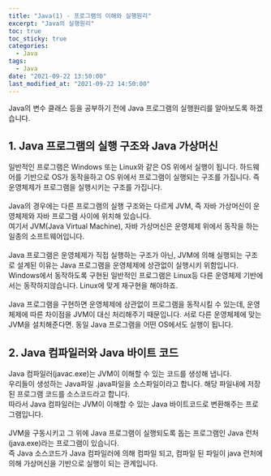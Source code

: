 ```yaml
---
title: "Java(1) - 프로그램의 이해와 실행원리"
excerpt: "Java의 실행원리"
toc: true
toc_sticky: true
categories:
  - Java
tags:
  - Java
date: "2021-09-22 13:50:00"
last_modified_at: "2021-09-22 14:50:00"
---
```


Java의 변수 클래스 등을 공부하기 전에 Java 프로그램의 실행원리를 알아보도록 하겠습니다.

## 1. Java 프로그램의 실행 구조와 Java 가상머신

일반적인 프로그램은 Windows 또는 Linux와 같은 OS 위에서 실행이 됩니다.
하드웨어를 기반으로 OS가 동작을하고 OS 위에서 프로그램이 실행되는 구조를 가집니다.
즉 운영체제가 프로그램을 실행시키는 구조를 가집니다.<br/><br/>
Java의 경우에는 다른 프로그램의 실행 구조와는 다르게 JVM,
즉 자바 가상머신이 운영체제와 자바 프로그램 사이에 위치해 있습니다.<br/>
여기서 JVM(Java Virtual Machine), 자바 가상머신은 운영체제 위에서 동작을 하는 일종의 소프트웨어입니다.<br/><br/>
Java 프로그램은 운영체제가 직접 실행하는 구조가 아닌, JVM에 의해 실행되는 구조로 설계된 이유는 Java 프로그램을 운영체제에 상관없이
실행시키 위함입니다. Windows에서 동작하도록 구현된 일반적인 프로그램은 Linux등 다른 운영체제 기반에서는 동작하지않습니다. Linux에
맞게 재구현을 해야하죠.<br/><br/>
Java 프로그램을 구현하면 운영체제에 상관없이 프로그램을 동작시킬 수 있는데, 운영체제에 따른 차이점을 JVM이 대신 처리해주기 때문입니다.
서로 다른 운영체제에 맞는 JVM을 설치해준다면. 동일 Java 프로그램을 어떤 OS에서도 실행이 됩니다.

## 2. Java 컴파일러와 Java 바이트 코드

Java 컴파일러(javac.exe)는 JVM이 이해할 수 있는 코드를 생성해 냅니다.<br/>
우리들이 생성하는 Java파일 .java파일을 소스파일이라고 합니다. 해당 파일내에 저장된 프로그램 코드를 소스코드라고 합니다.<br/>
따라서 Java 컴파일러는 JVM이 이해할 수 있는 Java 바이트코드로 변환해주는 프로그램입니다.<br/><br/>
JVM을 구동시키고 그 위에 Java 프로그램이 실행되도록 돕는 프로그램인 Java 런처(java.exe)라는 프로그램이 있습니다.</br>
즉 Java 소스코드가 Java 컴파일러에 의해 컴파일 되고, 컴파일 된 파일이 java 런처에 의해 가상머신을 기반으로 실행이 되는 관계입니다.
